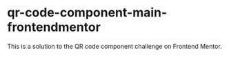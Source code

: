 # qr-code-component-main-frontendmentor
 This is a solution to the QR code component challenge on Frontend Mentor.
